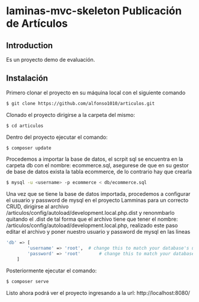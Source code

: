 # laminas-mvc-skeleton Publicación de Artículos

## Introduction

Es un proyecto demo de evaluación.

## Instalación

Primero clonar el proyecto en su máquina local con el siguiente comando
```bash
$ git clone https://github.com/alfonso1010/articulos.git
```
Clonado el proyecto dirigirse a la carpeta del mismo:
```bash
$ cd articulos
```
Dentro del proyecto ejecutar el comando:
```bash
$ composer update
```
Procedemos a importar la base de datos, el scrpit sql se encuentra en la carpeta db con el nombre: ecommerce.sql, asegurese de que en su gestor de base de datos exista la tabla ecommerce, de lo contrario hay que crearla 
```bash
$ mysql -u <username> -p ecommerce < db/ecommerce.sql
```
Una vez que se tiene la base de datos importada, procedemos a configurar el usuario y password de mysql en el proyecto Lamminas para un correcto CRUD,
dirigirse al archivo /articulos/config/autoload/development.local.php.dist y renonmbarlo quitando el .dist de tal forma que el archivo tiene que tener 
el nombre: /articulos/config/autoload/development.local.php, realizado este paso editar el archivo y poner nuestro usuario y password de mysql en las lineas
```bash
'db' => [
    	'username' => 'root',  # change this to match your database's username 
    	'password' => 'root'       # change this to match your database's password
    ]
```
Posteriormente ejecutar el comando:
```bash
$ composer serve
```
Listo ahora podrá ver el proyecto ingresando a la url:
http://localhost:8080/



